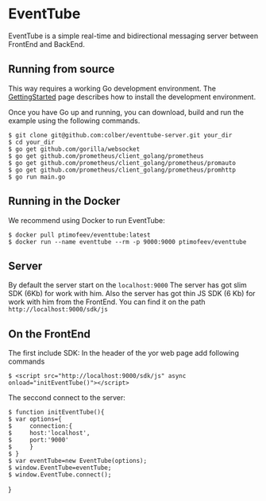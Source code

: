 # EventTube

EventTube is a simple real-time and bidirectional messaging server between FrontEnd and BackEnd.

## Running from source

This way requires a working Go development environment.
The [GettingStarted](http://golang.org/doc/install) page describes how to install the
development environment.

Once you have Go up and running, you can download, build and run the example
using the following commands.

    $ git clone git@github.com:colber/eventtube-server.git your_dir
    $ cd your_dir
    $ go get github.com/gorilla/websocket
    $ go get github.com/prometheus/client_golang/prometheus
    $ go get github.com/prometheus/client_golang/prometheus/promauto
    $ go get github.com/prometheus/client_golang/prometheus/promhttp
    $ go run main.go

## Running in the Docker
We recommend using Docker to run EventTube:

    $ docker pull ptimofeev/eventtube:latest
    $ docker run --name eventtube --rm -p 9000:9000 ptimofeev/eventtube


## Server
By default the server start on the `localhost:9000`
The server has got slim SDK (6Kb) for work with him. 
Also the server has got thin JS SDK (6 Kb) for work with him from the FrontEnd. 
You can find it on the path `http://localhost:9000/sdk/js`


## On the FrontEnd

The first include SDK:
In the header of the yor web page add following commands

    $ <script src="http://localhost:9000/sdk/js" async onload="initEventTube()"></script>

The seccond connect to the server:

    $ function initEventTube(){
    $ var options={
    $     connection:{
    $     host:'localhost',
    $     port:'9000'
    $     }
    $ }
    $ var eventTube=new EventTube(options);
    $ window.EventTube=eventTube;
    $ window.EventTube.connect();
}
